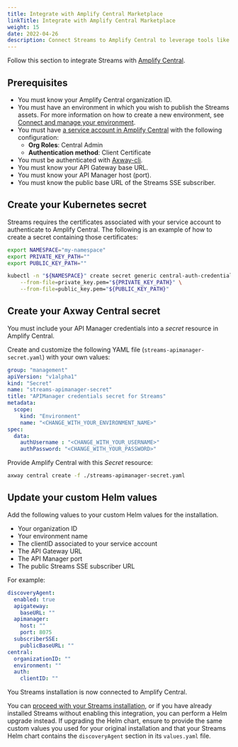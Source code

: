 ```yaml
---
title: Integrate with Amplify Central Marketplace
linkTitle: Integrate with Amplify Central Marketplace
weight: 15
date: 2022-04-26
description: Connect Streams to Amplify Central to leverage tools like the Amplify Marketplace, where you can expose your Streams assets.
---
```


Follow this section to integrate Streams with [Amplify Central](https://docs.axway.com/bundle/amplify-central/page/docs/index.html).

## Prerequisites

* You must know your Amplify Central organization ID.
* You must have an environment in which you wish to publish the Streams assets. For more information on how to create a new environment, see [Connect and manage your environment](https://docs.axway.com/bundle/amplify-central/page/docs/connect_manage_environ/index.html).
* You must have [a service account in Amplify Central](https://docs.axway.com/bundle/platform-management/page/docs/management_guide/organizations/managing_organizations/index.html#managing-service-accounts) with the following configuration:
    * **Org Roles**: Central Admin
    * **Authentication method**: Client Certificate
* You must be authenticated with [Axway-cli](https://docs.axway.com/bundle/amplify-central/page/docs/integrate_with_central/cli_central/cli_install/index.html).
* You must know your API Gateway base URL.
* You must know your API Manager host (port).
* You must know the public base URL of the Streams SSE subscriber.

## Create your Kubernetes secret

Streams requires the certificates associated with your service account to authenticate to Amplify Central. The following is an example of how to create a secret containing those certificates:

```sh
export NAMESPACE="my-namespace"
export PRIVATE_KEY_PATH=""
export PUBLIC_KEY_PATH=""

kubectl -n "${NAMESPACE}" create secret generic central-auth-credentials \
    --from-file=private_key.pem="${PRIVATE_KEY_PATH}" \
    --from-file=public_key.pem="${PUBLIC_KEY_PATH}"
```

## Create your Axway Central secret

You must include your API Manager credentials into a *secret* resource in Amplify Central.

Create and customize the following YAML file (`streams-apimanager-secret.yaml`) with your own values:

```yml
group: "management"
apiVersion: "v1alpha1"
kind: "Secret"
name: "streams-apimanager-secret"
title: "APIManager credentials secret for Streams"
metadata:
  scope:
    kind: "Environment"
    name: "<CHANGE_WITH_YOUR_ENVIRONMENT_NAME>"
spec:
  data:
    authUsername : "<CHANGE_WITH_YOUR_USERNAME>"
    authPassword: "<CHANGE_WITH_YOUR_PASSWORD>"
```

Provide Amplify Central with this *Secret* resource:

```sh
axway central create -f ./streams-apimanager-secret.yaml
```

## Update your custom Helm values

Add the following values to your custom Helm values for the installation.

* Your organization ID
* Your environment name
* The clientID associated to your service account
* The API Gateway URL
* The API Manager port
* The public Streams SSE subscriber URL

 For example:

```yml
discoveryAgent:
  enabled: true
  apigateway:
    baseURL: ""
  apimanager:
    host: ""
    port: 8075
  subscriberSSE:
    publicBaseURL: ""
central:
  organizationID: ""
  environment: ""
  auth:
    clientID: ""
```

You Streams installation is now connected to Amplify Central.

You can [proceed with your Streams installation](/docs/install/#amplify-central-integration), or if you have already installed Streams without enabling this integration, you can perform a Helm upgrade instead. If upgrading the Helm chart, ensure to provide the same custom values you used for your original installation and that your Streams Helm chart contains the ``discoveryAgent`` section in its `values.yaml` file.
